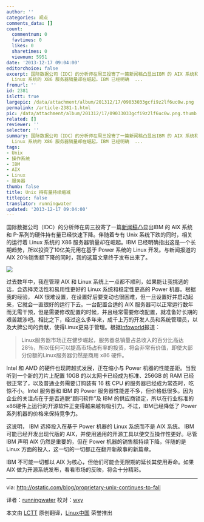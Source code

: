 ```yaml
---
author: ''
categories: 观点
comments_data: []
count:
  commentnum: 0
  favtimes: 0
  likes: 0
  sharetimes: 0
  viewnum: 5951
date: '2013-12-17 09:04:00'
editorchoice: false
excerpt: 国际数据公司（IDC）的分析师在周三投寄了一篇新闻稿凸显出IBM 的 AIX 系统和 P-系列的硬件持有量已经快速下降。伴随着专有 Unix 系统下跌的同时，相关的运行着
  Linux 系统的 X86 服务器销量却在崛起。IBM 已经明确  ...
fromurl: ''
id: 2381
islctt: true
largepic: /data/attachment/album/201312/17/09033033gcfi9z2lf6uc0w.png
permalink: /article-2381-1.html
pic: /data/attachment/album/201312/17/09033033gcfi9z2lf6uc0w.png.thumb.jpg
related: []
reviewer: ''
selector: ''
summary: 国际数据公司（IDC）的分析师在周三投寄了一篇新闻稿凸显出IBM 的 AIX 系统和 P-系列的硬件持有量已经快速下降。伴随着专有 Unix 系统下跌的同时，相关的运行着
  Linux 系统的 X86 服务器销量却在崛起。IBM 已经明确  ...
tags:
- Unix
- 操作系统
- IBM
- AIX
- Linux
- 服务器
thumb: false
title: Unix 持有量持续缩减
titlepic: false
translator: runningwater
updated: '2013-12-17 09:04:00'
---
```


国际数据公司（IDC）的分析师在周三投寄了一篇[新闻稿](http://www.idc.com/getdoc.jsp?containerId=prUS24476413)凸显出IBM 的 AIX 系统和 P-系列的硬件持有量已经快速下降。伴随着专有 Unix 系统下跌的同时，相关的运行着 Linux 系统的 X86 服务器销量却在崛起。IBM 已经明确指出这是一个长期趋势，所以投资了10亿美元用在基于 Power 系统的 Linux 开发。与新闻报道的 AIX 20％销售额下降的同时，我的这篇文章终于发布出来了。


![](/data/attachment/album/201312/17/09033033gcfi9z2lf6uc0w.png)


过去数年中，我在管理 AIX 和 Linux 系统上一点都不顺利，如果能让我挑选的话，会选择灵活性和易用性更好的 Linux 系统和稳定性更高的 Power 机器。根据我的经验， AIX 很难设置，在设置好后要变动也很困难，但一旦设置好并启动起来，它就会一直很好的运行下去。一台配置合适的 AIX 服务器可以正常运行数年而无需干预，但是需要修改配置的时候，并且经常需要修改配置，就准备好长期的艰苦跋涉吧。相比之下，经过这么多年来，成千上万的开发人员和系统管理员，以及大牌公司的贡献，使得Linux更易于管理。根据[Infoworld](http://www.infoworld.com/t/unix/ibms-losing-ground-unix-and-oracle-may-follow-232234)报道：



> 
> Linux服务器市场正在健步崛起，服务器总销量占总收入的百分比高达28％，所以任何可以提高市场占有率的投资，将会非常有价值，即使大部分份额的Linux服务器仍然是商用 x86 硬件。
> 
> 
> 


Intel 和 AMD 的硬件也现跨越式发展，正在缩小与 Power 机器的性能差距。当我听到一个新的刀片上配置 10GB 的以太网卡已经成为标准、256GB 的 RAM 已经很正常了，以及普通业务需要订购装有 16 核 CPU 的服务器已经成为常态时，吃惊不小。Intel 服务器和 IBM 的 Power 服务器性能差不多，但价格低很多。因为企业的关注点在于是否逃脱“顾问软件”及 IBM 的供应商锁定，所以在行业标准的x86硬件上运行的开源软件正变得越来越有吸引力。不过，IBM已经降低了 Power 系列机器的价格来保持竞争力。


这说明， IBM 选择投入在基于 Power 机器的 Linux 系统而不是 AIX 系统。 IBM 可能已经开发出现代版的 AIX，并使用通用的开源工具以使交互操作性更好。尽管 IBM 声明 AIX 仍然是重要的，但在 Power 机器的销售额持续下降，伴随的是 Linux 方面的投入，这一切的一切都正在翻开新故事的新篇章。


IBM 不可能一切都以 AIX 为核心，但他们可能会无限期的延长其使用寿命。如果 AIX 做为开源系统发布，看看市场的反映，将会十分精彩。




---


via: <http://ostatic.com/blog/proprietary-unix-continues-to-fall>


译者：[runningwater](https://github.com/runningwater) 校对：[wxy](https://github.com/wxy)


本文由 [LCTT](https://github.com/LCTT/TranslateProject) 原创翻译，[Linux中国](http://linux.cn/) 荣誉推出